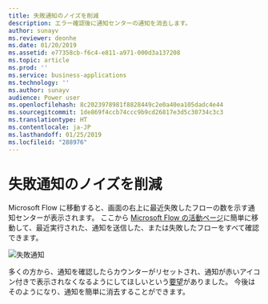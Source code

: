 ```yaml
---
title: 失敗通知のノイズを削減
description: エラー確認後に通知センターの通知を消去します。
author: sunayv
ms.reviewer: deonhe
ms.date: 01/20/2019
ms.assetid: e77358cb-f6c4-e811-a971-000d3a137208
ms.topic: article
ms.prod: ''
ms.service: business-applications
ms.technology: ''
ms.author: sunayv
audience: Power user
ms.openlocfilehash: 8c2023978981f8828449c2e0a40ea105dadc4e44
ms.sourcegitcommit: 1de869f4ccb74ccc9b9cd26817e3d5c30734c3c3
ms.translationtype: HT
ms.contentlocale: ja-JP
ms.lasthandoff: 01/25/2019
ms.locfileid: "288976"
---
```

# <a name="reduced-noise-of-failure-notifications"></a>失敗通知のノイズを削減




Microsoft Flow に移動すると、画面の右上に最近失敗したフローの数を示す通知センターが表示されます。 ここから [Microsoft Flow の活動ページ](https://flow.microsoft.com/manage/activities)に簡単に移動して、最近実行された、通知を送信した、または失敗したフローをすべて確認できます。

![失敗通知](media/reduced-failure-noise-1.png "失敗通知")

多くの方から、通知を確認したらカウンターがリセットされ、通知が赤いアイコン付きで表示されなくなるようにしてほしいという[要望](https://powerusers.microsoft.com/t5/Flow-Ideas/Clear-Notifications/idi-p/5402)がありました。 今後はそのようになり、通知を簡単に消去することができます。